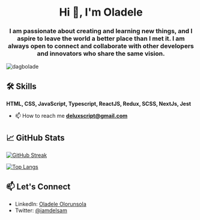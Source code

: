 <h1 align="center">Hi 👋, I'm Oladele</h1>
<h3 align="center">I am passionate about creating and learning new things, and I aspire to leave the world a better place than I met it. I am always open to connect and collaborate with other developers and innovators who share the same vision.</h3>

<p align="left"> <img src="https://komarev.com/ghpvc/?username=deluxscript&label=Profile%20views&color=0e75b6&style=flat" alt="dagbolade" /> </p>

## 🛠️ Skills

**HTML, CSS, JavaScript, Typescript, ReactJS, Redux, SCSS, NextJs, Jest**


- 📫 How to reach me **deluxscript@gmail.com**

## 📈 GitHub Stats

[![GitHub Streak](http://github-readme-streak-stats.herokuapp.com?user=deluxscript&theme=dark&background=000000)](https://git.io/streak-stats)

[![Top Langs](https://github-readme-stats.vercel.app/api/top-langs/?username=deluxscript&layout=compact&theme=vision-friendly-dark)](https://github.com/anuraghazra/github-readme-stats)


## 📫 Let's Connect

- LinkedIn: [Oladele Olorunsola](https://www.linkedin.com/in/oladele-olorunsola-707a2175/)
- Twitter: [@iamdelsam](https://twitter.com/iamdelsam)